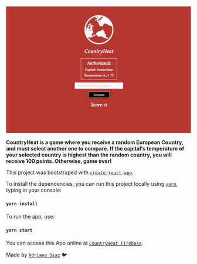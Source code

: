 <p align="center">
  <img src="/src/assets/images/countryheat.gif"/>
</p>

**CountryHeat is a game where you receive a random European Country, and must select another one to compare.**
**If the capital's temperature of your selected country is highest than the random country, you will receive 100 points. Otherwise, game over!**

This project was bootstraped with [`create-react-app`](https://github.com/facebook/create-react-app).

To install the dependencies, you can run this project locally using [`yarn`](https://yarnpkg.com/getting-started/usage), typing in your console:

#### `yarn install`

To run the app, use:

#### `yarn start`

You can access this App online at [`CountryHeat Firebase`](https://countryheat-5baa9.web.app/).

Made by [`Adriano Diaz`](https://www.linkedin.com/in/adriano-diaz/) :bird:

